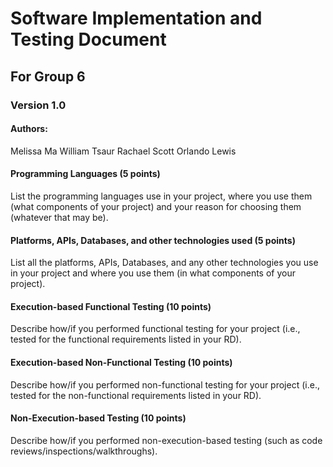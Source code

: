 # Software Implementation and Testing Document 

## For Group 6
### Version 1.0



#### Authors: 
Melissa Ma
William Tsaur
Rachael Scott
Orlando Lewis
#### Programming Languages (5 points)
List the programming languages use in your project, where you use them (what components of your project) and your reason for choosing them (whatever that may be). 
#### Platforms, APIs, Databases, and other technologies used (5 points) 
List all the platforms, APIs, Databases, and any other technologies you use in your project and where you use them (in what components of your project).
#### Execution-based Functional Testing (10 points)
Describe how/if you performed functional testing for your project (i.e., tested for the functional requirements listed in your RD). 
#### Execution-based Non-Functional Testing (10 points)
Describe how/if you performed non-functional testing for your project (i.e., tested for the non-functional requirements listed in your RD). 
#### Non-Execution-based Testing (10 points)
Describe how/if you performed non-execution-based testing (such as code reviews/inspections/walkthroughs). 
 
